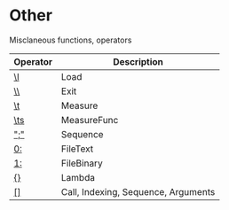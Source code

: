 # Other

Misclaneous functions, operators

| Operator | Description |
| --- | --- |
| [\\l](./other/load.md) | Load |
| [\\\\](./other/exit.md) | Exit |
| [\\t](./other/measure.md) | Measure |
| [\\ts](./other/measuref.md) | MeasureFunc |
| [";"](./other/sequence.md) | Sequence |
| [0:](./other/assign0.md) | FileText |
| [1:](./other/assign1.md) | FileBinary |
| [{}](./other/lambda.md) | Lambda |
| [\[\]](./other/call.md) | Call, Indexing, Sequence, Arguments |
